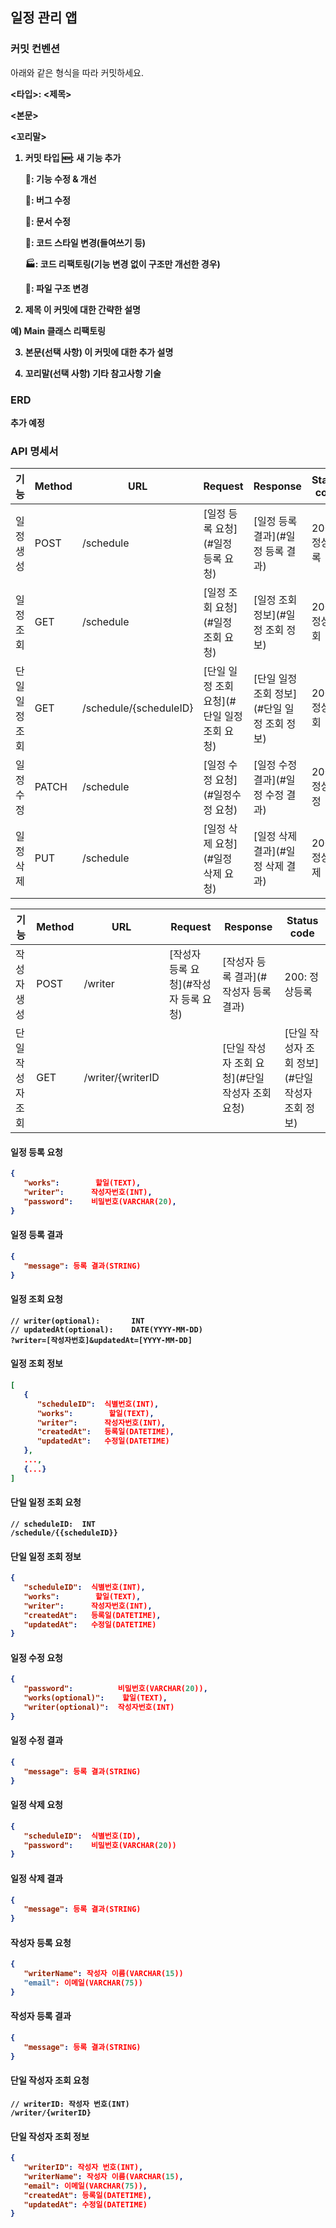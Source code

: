 ## 일정 관리 앱 

### 커밋 컨벤션
아래와 같은 형식을 따라 커밋하세요.

<b><타입>: <제목>

<본문>

<꼬리말><b>
1. 커밋 타입
   🆕: 새 기능 추가

   🔧: 기능 수정 & 개선

   🐛: 버그 수정

   📝: 문서 수정

   🎨: 코드 스타일 변경(들여쓰기 등)

   🏭: 코드 리팩토링(기능 변경 없이 구조만 개선한 경우)

   📁: 파일 구조 변경

2. 제목
   이 커밋에 대한 간략한 설명

예) Main 클래스 리팩토링

3. 본문(선택 사항)
   이 커밋에 대한 추가 설명

4. 꼬리말(선택 사항)
   기타 참고사항 기술


### ERD
추가 예정

### API 명세서
| 기능     | Method | URL                    | Request                     | Response                    | Status code |
|--------|--------|------------------------|-----------------------------|-----------------------------|-------------|
| 일정 생성  | POST   | /schedule              | [일정 등록 요청](#일정 등록 요청)       | [일정 등록 결과](#일정 등록 결과)       | 200: 정상등록   |
| 일정 조회  | GET    | /schedule              | [일정 조회 요청](#일정 조회 요청)       | [일정 조회 정보](#일정 조회 정보)       | 200: 정상조회   |
| 단일 일정 조회 | GET | /schedule/{scheduleID} | [단일 일정 조회 요청](#단일 일정 조회 요청) | [단일 일정 조회 정보](#단일 일정 조회 정보) | 200: 정상조회 |
| 일정 수정  | PATCH  | /schedule              | [일정 수정 요청](#일정수정 요청)        | [일정 수정 결과](#일정 수정 결과)       | 200: 정상수정|
| 일정 삭제 | PUT    | /schedule              | [일정 삭제 요청](#일정 삭제 요청)       | [일정 삭제 결과](#일정 삭제 결과)       | 200: 정상삭제 |                                                    

| 기능        | Method | URL                    | Request             | Response              | Status code |
|-----------|--------|------------------------|---------------------|-----------------------|-------------|
| 작성자 생성    | POST | /writer | [작성자 등록 요청](#작성자 등록 요청) | [작성자 등록 결과](#작성자 등록 결과) | 200: 정상등록
| 단일 작성자 조회 | GET | /writer/{writerID| | [단일 작성자 조회 요청](#단일 작성자 조회 요청) | [단일 작성자 조회 정보](#단일 작성자 조회 정보) | 200: 정상등록 |

#### 일정 등록 요청
```json 
{
   "works":        할일(TEXT),
   "writer":      작성자번호(INT),
   "password":    비밀번호(VARCHAR(20),
}
```

#### 일정 등록 결과

```json
{
   "message": 등록 결과(STRING)
}
```

#### 일정 조회 요청
```http request
// writer(optional):       INT
// updatedAt(optional):    DATE(YYYY-MM-DD)
?writer=[작성자번호]&updatedAt=[YYYY-MM-DD]
```

#### 일정 조회 정보
```json
[
   { 
      "scheduleID":  식별번호(INT), 
      "works":        할일(TEXT), 
      "writer":      작성자번호(INT), 
      "createdAt":   등록일(DATETIME), 
      "updatedAt":   수정일(DATETIME)
   },
   ...,
   {...}
]
```

#### 단일 일정 조회 요청
```http request
// scheduleID:  INT
/schedule/{{scheduleID}}
```

#### 단일 일정 조회 정보
```json
{
   "scheduleID":  식별번호(INT),
   "works":        할일(TEXT),
   "writer":      작성자번호(INT),
   "createdAt":   등록일(DATETIME),
   "updatedAt":   수정일(DATETIME)
}
```

#### 일정 수정 요청
```json
{ 
   "password":          비밀번호(VARCHAR(20)), 
   "works(optional)":    할일(TEXT), 
   "writer(optional)":  작성자번호(INT)
}
```

#### 일정 수정 결과
```json
{
   "message": 등록 결과(STRING)
}
```

#### 일정 삭제 요청
```json
{
   "scheduleID":  식별번호(ID), 
   "password":    비밀번호(VARCHAR(20))
}
```

#### 일정 삭제 결과
```json
{
   "message": 등록 결과(STRING)
}
```

#### 작성자 등록 요청
```json
{
   "writerName": 작성자 이름(VARCHAR(15))
   "email": 이메일(VARCHAR(75))
}
```

#### 작성자 등록 결과
```json
{
   "message": 등록 결과(STRING)
}
```

#### 단일 작성자 조회 요청
```http request
// writerID: 작성자 번호(INT)
/writer/{writerID}
```

#### 단일 작성자 조회 정보
```json
{
   "writerID": 작성자 번호(INT),
   "writerName": 작성자 이름(VARCHAR(15),
   "email": 이메일(VARCHAR(75)),
   "createdAt": 등록일(DATETIME),
   "updatedAt": 수정일(DATETIME)
}
```